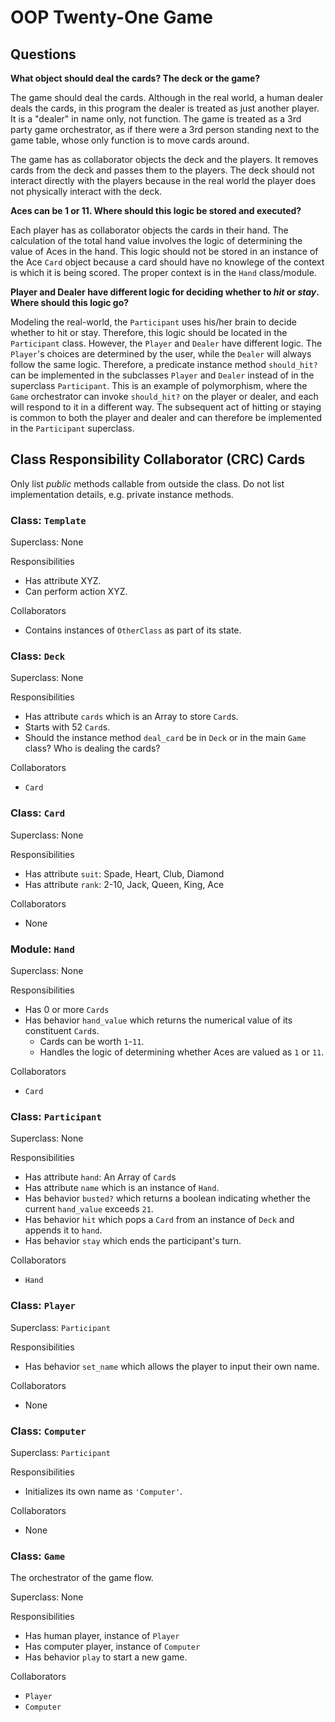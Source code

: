 # OOP Twenty-One Game

## Questions

**What object should deal the cards? The deck or the game?**

The game should deal the cards. Although in the real world, a human dealer deals the cards, in this program the dealer is treated as just another player. It is a "dealer" in name only, not function. The game is treated as a 3rd party game orchestrator, as if there were a 3rd person standing next to the game table, whose only function is to move cards around. 

The game has as collaborator objects the deck and the players. It removes cards from the deck and passes them to the players. The deck should not interact directly with the players because in the real world the player does not physically interact with the deck.

**Aces can be 1 or 11. Where should this logic be stored and executed?**

Each player has as collaborator objects the cards in their hand. The calculation of the total hand value involves the logic of determining the value of Aces in the hand. This logic should not be stored in an instance of the Ace `Card` object because a card should have no knowlege of the context is which it is being scored. The proper context is in the `Hand` class/module.

**Player and Dealer have different logic for deciding whether to *hit* or *stay*. Where should this logic go?**

Modeling the real-world, the `Participant` uses his/her brain to decide whether to hit or stay. Therefore, this logic should be located in the `Participant` class. However, the `Player` and `Dealer` have different logic. The `Player`'s choices are determined by the user, while the `Dealer` will always follow the same logic. Therefore, a predicate instance method `should_hit?` can be implemented in the subclasses `Player` and `Dealer` instead of in the superclass `Participant`. This is an example of polymorphism, where the `Game` orchestrator can invoke `should_hit?` on the player or dealer, and each will respond to it in a different way. The subsequent act of hitting or staying is common to both the player and dealer and can therefore be implemented in the `Participant` superclass.

## Class Responsibility Collaborator (CRC) Cards

Only list *public* methods callable from outside the class. Do not list implementation details, e.g. private instance methods.


### **Class: `Template`**

Superclass: None

Responsibilities
- Has attribute XYZ.
- Can perform action XYZ.

Collaborators
- Contains instances of `OtherClass` as part of its state.


### **Class: `Deck`**

Superclass: None

Responsibilities
- Has attribute `cards` which is an Array to store `Card`s.
- Starts with 52 `Card`s.
- Should the instance method `deal_card` be in `Deck` or in the main `Game` class? Who is dealing the cards?

Collaborators
- `Card`


### **Class: `Card`**

Superclass: None

Responsibilities
- Has attribute `suit`: Spade, Heart, Club, Diamond
- Has attribute `rank`: 2-10, Jack, Queen, King, Ace

Collaborators
- None


### **Module: `Hand`**

Superclass: None

Responsibilities
- Has 0 or more `Cards`
- Has behavior `hand_value` which returns the numerical value of its constituent `Card`s.
  - Cards can be worth `1`-`11`.
  - Handles the logic of determining whether Aces are valued as `1` or `11`.

Collaborators
- `Card`


### **Class: `Participant`**

Superclass: None

Responsibilities
- Has attribute `hand`: An Array of `Card`s
- Has attribute `name` which is an instance of `Hand`.
- Has behavior `busted?` which returns a boolean indicating whether the current `hand_value` exceeds `21`.
- Has behavior `hit` which pops a `Card` from an instance of `Deck` and appends it to `hand`.
- Has behavior `stay` which ends the participant's turn.

Collaborators
- `Hand`


### **Class: `Player`**

Superclass: `Participant`

Responsibilities
- Has behavior `set_name` which allows the player to input their own name.

Collaborators
- None


### **Class: `Computer`**

Superclass: `Participant`

Responsibilities
- Initializes its own name as `'Computer'`.

Collaborators
- None


### **Class: `Game`**

The orchestrator of the game flow.

Superclass: None

Responsibilities
- Has human player, instance of `Player`
- Has computer player, instance of `Computer`
- Has behavior `play` to start a new game.

Collaborators
- `Player`
- `Computer`